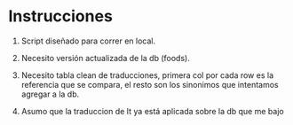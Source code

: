 # Instrucciones


1.  Script diseñado para correr en local. 

2.  Necesito versión actualizada de la db (foods).

3.  Necesito tabla clean de traducciones, primera col por cada row es la referencia que se compara, el resto son los sinonimos que intentamos agregar a la db.

4. Asumo que la traduccion de It ya está aplicada sobre la db que me bajo

